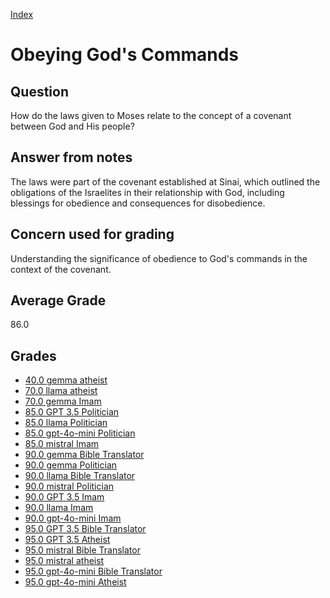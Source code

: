 
[Index](../../index.md)
# Obeying God's Commands
## Question
How do the laws given to Moses relate to the concept of a covenant between God and His people?

## Answer from notes
The laws were part of the covenant established at Sinai, which outlined the obligations of the Israelites in their relationship with God, including blessings for obedience and consequences for disobedience.

## Concern used for grading
Understanding the significance of obedience to God's commands in the context of the covenant.

## Average Grade
86.0

## Grades
 * [40.0 gemma atheist](../answers/gemma_atheist/Obeying_God_s_Commands.md)
 * [70.0 llama atheist](../answers/llama_atheist/Obeying_God_s_Commands.md)
 * [70.0 gemma Imam](../answers/gemma_Imam/Obeying_God_s_Commands.md)
 * [85.0 GPT 3.5 Politician](../answers/GPT_3.5_Politician/Obeying_God_s_Commands.md)
 * [85.0 llama Politician](../answers/llama_Politician/Obeying_God_s_Commands.md)
 * [85.0 gpt-4o-mini Politician](../answers/gpt-4o-mini_Politician/Obeying_God_s_Commands.md)
 * [85.0 mistral Imam](../answers/mistral_Imam/Obeying_God_s_Commands.md)
 * [90.0 gemma Bible Translator](../answers/gemma_Bible_Translator/Obeying_God_s_Commands.md)
 * [90.0 gemma Politician](../answers/gemma_Politician/Obeying_God_s_Commands.md)
 * [90.0 llama Bible Translator](../answers/llama_Bible_Translator/Obeying_God_s_Commands.md)
 * [90.0 mistral Politician](../answers/mistral_Politician/Obeying_God_s_Commands.md)
 * [90.0 GPT 3.5 Imam](../answers/GPT_3.5_Imam/Obeying_God_s_Commands.md)
 * [90.0 llama Imam](../answers/llama_Imam/Obeying_God_s_Commands.md)
 * [90.0 gpt-4o-mini Imam](../answers/gpt-4o-mini_Imam/Obeying_God_s_Commands.md)
 * [95.0 GPT 3.5 Bible Translator](../answers/GPT_3.5_Bible_Translator/Obeying_God_s_Commands.md)
 * [95.0 GPT 3.5 Atheist](../answers/GPT_3.5_Atheist/Obeying_God_s_Commands.md)
 * [95.0 mistral Bible Translator](../answers/mistral_Bible_Translator/Obeying_God_s_Commands.md)
 * [95.0 mistral atheist](../answers/mistral_atheist/Obeying_God_s_Commands.md)
 * [95.0 gpt-4o-mini Bible Translator](../answers/gpt-4o-mini_Bible_Translator/Obeying_God_s_Commands.md)
 * [95.0 gpt-4o-mini Atheist](../answers/gpt-4o-mini_Atheist/Obeying_God_s_Commands.md)
